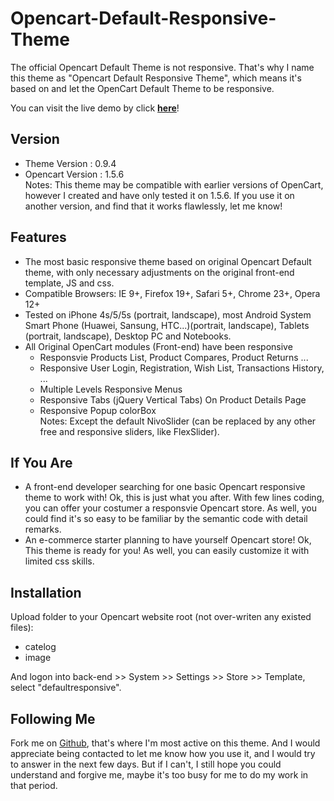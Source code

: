 Opencart-Default-Responsive-Theme
=================================

The official Opencart Default Theme is not responsive. 
That's why I name this theme as "Opencart Default Responsive Theme", which means it's based on and let the OpenCart Default Theme to be responsive. 

You can visit the live demo by click <a target="_blank"  href="http://demo.ebizdesigner.com/rb/?path=oc14&name=default%20responsive&ie=9&ff=19&sf=5&ch=23&op=12"><strong>here</strong></a>!

<h2>Version</h2>
<ul>
<li>Theme Version : 0.9.4</li>
<li>Opencart Version : 1.5.6</li>
Notes: This theme may be compatible with earlier versions of OpenCart, however I created and have only tested it on 1.5.6. If you use it on another version, and find that it works flawlessly, let me know! 
</ul>

<h2>Features</h2>
<ul>
<li>The most basic responsive theme based on original Opencart Default theme, with only necessary adjustments on the original front-end template, JS and css.</li>
<li>Compatible Browsers: IE 9+, Firefox 19+, Safari 5+, Chrome 23+, Opera 12+</li>
<li>Tested on iPhone 4s/5/5s (portrait, landscape), most Android System Smart Phone (Huawei, Sansung, HTC...)(portrait, landscape), Tablets (portrait, landscape), Desktop PC and Notebooks.</li>
<li>All Original OpenCart modules (Front-end) have been responsive 
  <ul>
    <li> Responsvie Products List, Product Compares, Product Returns ...</li>
    <li> Responsive User Login, Registration, Wish List, Transactions History, ...</li>
    <li> Multiple Levels Responsive Menus </li>
    <li> Responsive Tabs (jQuery Vertical Tabs) On Product Details Page</li>
    <li> Responsive Popup colorBox </li>
    Notes: Except the default NivoSlider (can be replaced by any other free and responsive sliders, like FlexSlider).
  </ul>
</li>

</ul>

<h2>If You Are</h2>
<ul>
<li>A front-end developer searching for one basic Opencart responsive theme to work with!
Ok, this is just what you after. With few lines coding, you can offer your costumer a responsvie Opencart store. As well, you could find it's so easy to be familiar by the semantic code with detail remarks.</li>
<li>An e-commerce starter planning to have yourself Opencart store!
Ok, This theme is ready for you! As well, you can easily customize it with limited css skills.</li>
</ul>

<h2>Installation</h2>
Upload folder to your Opencart website root (not over-writen any existed files):
  <ul>
    <li>catelog</li>
    <li>image</li>
  </ul>
And logon into back-end >> System >> Settings >> Store >> Template, select "defaultresponsive".


<h2>Following Me</h2>
Fork me on <a target ="_blank" href="https://github.com/johnjyin/Opencart-Default-Responsive-Theme/">Github</a>, that's where I'm most active on this theme. And I would appreciate being contacted to let me know how you use it, and I would try to answer in the next few days. But if I can't, I still hope you could understand and forgive me, maybe it's too busy for me to do my work in that period.



